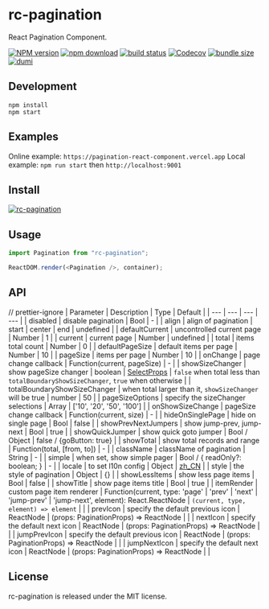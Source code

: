 # rc-pagination

React Pagination Component.

[![NPM version][npm-image]][npm-url]
[![npm download][download-image]][download-url]
[![build status][github-actions-image]][github-actions-url]
[![Codecov][codecov-image]][codecov-url]
[![bundle size][bundlephobia-image]][bundlephobia-url]
[![dumi][dumi-image]][dumi-url]

[npm-image]: http://img.shields.io/npm/v/rc-pagination.svg?style=flat-square
[npm-url]: http://npmjs.org/package/rc-pagination
[github-actions-image]: https://github.com/react-component/pagination/workflows/CI/badge.svg
[github-actions-url]: https://github.com/react-component/pagination/actions
[codecov-image]: https://img.shields.io/codecov/c/github/react-component/pagination/master.svg?style=flat-square
[codecov-url]: https://codecov.io/gh/react-component/pagination/branch/master
[david-url]: https://david-dm.org/react-component/pagination
[david-image]: https://david-dm.org/react-component/pagination/status.svg?style=flat-square
[david-dev-url]: https://david-dm.org/react-component/pagination?type=dev
[david-dev-image]: https://david-dm.org/react-component/pagination/dev-status.svg?style=flat-square
[download-image]: https://img.shields.io/npm/dm/rc-pagination.svg?style=flat-square
[download-url]: https://npmjs.org/package/rc-pagination
[bundlephobia-url]: https://bundlephobia.com/result?p=rc-pagination
[bundlephobia-image]: https://badgen.net/bundlephobia/minzip/rc-pagination
[dumi-url]: https://github.com/umijs/dumi
[dumi-image]: https://img.shields.io/badge/docs%20by-dumi-blue?style=flat-square

## Development

```
npm install
npm start
```

## Examples

Online example: `https://pagination-react-component.vercel.app`
Local example: `npm run start` then `http://localhost:9001`

## Install

[![rc-pagination](https://nodei.co/npm/rc-pagination.png)](https://npmjs.org/package/rc-pagination)

## Usage

```js
import Pagination from "rc-pagination";

ReactDOM.render(<Pagination />, container);
```

## API

// prettier-ignore
| Parameter | Description | Type | Default |
| --- | --- | --- | --- |
| disabled | disable pagination | Bool | - |
| align | align of pagination | start \| center \| end | undefined |
| defaultCurrent | uncontrolled current page | Number | 1 |
| current | current page | Number | undefined |
| total | items total count | Number | 0 |
| defaultPageSize | default items per page | Number | 10 |
| pageSize | items per page | Number | 10 |
| onChange | page change callback | Function(current, pageSize) | - |
| showSizeChanger | show pageSize changer | boolean \| [SelectProps](https://github.com/react-component/select/blob/561f8b7d69fd5dd2cd7d917c88976cca4e539a9d/src/Select.tsx#L112) | `false` when total less than `totalBoundaryShowSizeChanger`, `true` when otherwise |
| totalBoundaryShowSizeChanger | when total larger than it, `showSizeChanger` will be true | number | 50 |
| pageSizeOptions | specify the sizeChanger selections | Array<String> | ['10', '20', '50', '100'] |
| onShowSizeChange | pageSize change callback | Function(current, size) | - |
| hideOnSinglePage | hide on single page | Bool | false |
| showPrevNextJumpers | show jump-prev, jump-next | Bool | true |
| showQuickJumper | show quick goto jumper | Bool / Object | false / {goButton: true} |
| showTotal | show total records and range | Function(total, [from, to]) | - |
| className | className of pagination | String | - |
| simple | when set, show simple pager | Bool / { readOnly?: boolean; } | - |
| locale | to set l10n config | Object | [zh_CN](https://github.com/react-component/pagination/blob/master/src/locale/zh_CN.js) |
| style | the style of pagination | Object | {} |
| showLessItems | show less page items | Bool | false |
| showTitle | show page items title | Bool | true |
| itemRender | custom page item renderer | Function(current, type: 'page' \| 'prev' \| 'next' \| 'jump-prev' \| 'jump-next', element): React.ReactNode \| `(current, type, element) => element` | |
| prevIcon | specify the default previous icon | ReactNode \| (props: PaginationProps) => ReactNode | |
| nextIcon | specify the default next icon | ReactNode \| (props: PaginationProps) => ReactNode | |
| jumpPrevIcon | specify the default previous icon | ReactNode \| (props: PaginationProps) => ReactNode | |
| jumpNextIcon | specify the default next icon | ReactNode \| (props: PaginationProps) => ReactNode | |

## License

rc-pagination is released under the MIT license.
